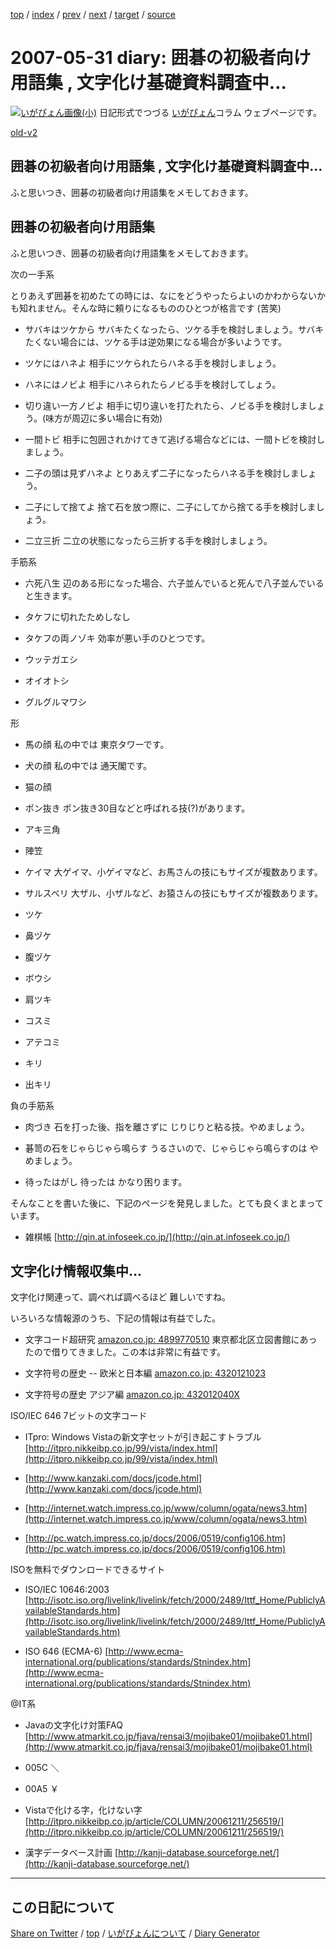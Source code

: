 [top](https://igapyon.github.io/diary/) 
 / [index](https://igapyon.github.io/diary/2007/index.html) 
 / [prev](https://igapyon.github.io/diary/2007/ig070523.html) 
 / [next](https://igapyon.github.io/diary/2007/ig070601.html) 
 / [target](https://igapyon.github.io/diary/2007/ig070531.html) 
 / [source](https://github.com/igapyon/diary/blob/gh-pages/2007/ig070531.html.src.md) 

2007-05-31 diary: 囲碁の初級者向け用語集 , 文字化け基礎資料調査中…
=====================================================================================================
[![いがぴょん画像(小)](https://igapyon.github.io/diary/images/iga200306s.jpg "いがぴょん")](https://igapyon.github.io/diary/memo/memoigapyon.html) 日記形式でつづる [いがぴょん](https://igapyon.github.io/diary/memo/memoigapyon.html)コラム ウェブページです。

[old-v2](ig070531-orig.html)

## 囲碁の初級者向け用語集 , 文字化け基礎資料調査中…

ふと思いつき、囲碁の初級者向け用語集をメモしておきます。


## 囲碁の初級者向け用語集

ふと思いつき、囲碁の初級者向け用語集をメモしておきます。

次の一手系

とりあえず囲碁を初めたての時には、なにをどうやったらよいのかわからないかも知れません。そんな時に頼りになるもののひとつが格言です (苦笑)

* サバキはツケから
  サバキたくなったら、ツケる手を検討しましょう。サバキたくない場合には、ツケる手は逆効果になる場合が多いようです。
  
* ツケにはハネよ
  相手にツケられたらハネる手を検討しましょう。
  
* ハネにはノビよ
  相手にハネられたらノビる手を検討してしょう。
  
* 切り違い一方ノビよ
  相手に切り違いを打たれたら、ノビる手を検討しましょう。(味方が周辺に多い場合に有効)
  
* 一間トビ
  相手に包囲されかけてきて逃げる場合などには、一間トビを検討しましょう。
  
* 二子の頭は見ずハネよ
  とりあえず二子になったらハネる手を検討しましょう。
  
* 二子にして捨てよ
  捨て石を放つ際に、二子にしてから捨てる手を検討しましょう。
  
* 二立三折
  二立の状態になったら三折する手を検討しましょう。

手筋系

* 六死八生
  辺のある形になった場合、六子並んでいると死んで八子並んでいると生きます。
  
* タケフに切れたためしなし
  
* タケフの両ノゾキ
  効率が悪い手のひとつです。
  
* ウッテガエシ
  
* オイオトシ
  
* グルグルマワシ

形

* 馬の顔
  私の中では 東京タワーです。
  
* 犬の顔
  私の中では 通天閣です。
  
* 猫の顔
  
* ポン抜き
  ポン抜き30目などと呼ばれる技(?)があります。
  
* アキ三角
  
* 陣笠
  
* ケイマ
  大ゲイマ、小ゲイマなど、お馬さんの技にもサイズが複数あります。
  
* サルスベリ
  大ザル、小ザルなど、お猿さんの技にもサイズが複数あります。
  
* ツケ
  
* 鼻ヅケ
  
* 腹ヅケ
  
* ボウシ
  
* 肩ツキ
  
* コスミ
  
* アテコミ
  
* キリ
  
* 出キリ

  
負の手筋系

* 肉づき
  石を打った後、指を離さずに じりじりと粘る技。やめましょう。
  
* 碁笥の石をじゃらじゃら鳴らす
  うるさいので、じゃらじゃら鳴らすのは やめましょう。
  
* 待ったはがし
  待ったは かなり困ります。

そんなことを書いた後に、下記のページを発見しました。とても良くまとまっています。

* 雑棋帳
  [http://qin.at.infoseek.co.jp/](http://qin.at.infoseek.co.jp/)

## 文字化け情報収集中…

文字化け関連って、調べれば調べるほど 難しいですね。

いろいろな情報源のうち、下記の情報は有益でした。

* 文字コード超研究
  [amazon.co.jp: 4899770510](http://www.amazon.co.jp/exec/obidos/ASIN/4899770510/igapyondiary-22)
  東京都北区立図書館にあったので借りてきました。この本は非常に有益です。
  
* 文字符号の歴史 -- 欧米と日本編
  [amazon.co.jp: 4320121023](http://www.amazon.co.jp/exec/obidos/ASIN/4320121023/igapyondiary-22)
  
* 文字符号の歴史 アジア編
  [amazon.co.jp: 432012040X](http://www.amazon.co.jp/exec/obidos/ASIN/432012040X/igapyondiary-22)

ISO/IEC 646
7ビットの文字コード

* ITpro: Windows Vistaの新文字セットが引き起こすトラブル
  [http://itpro.nikkeibp.co.jp/99/vista/index.html](http://itpro.nikkeibp.co.jp/99/vista/index.html)

* [http://www.kanzaki.com/docs/jcode.html](http://www.kanzaki.com/docs/jcode.html)
  
* [http://internet.watch.impress.co.jp/www/column/ogata/news3.htm](http://internet.watch.impress.co.jp/www/column/ogata/news3.htm)
  
* [http://pc.watch.impress.co.jp/docs/2006/0519/config106.htm](http://pc.watch.impress.co.jp/docs/2006/0519/config106.htm)

ISOを無料でダウンロードできるサイト

* ISO/IEC 10646:2003
  [http://isotc.iso.org/livelink/livelink/fetch/2000/2489/Ittf_Home/PubliclyAvailableStandards.htm](http://isotc.iso.org/livelink/livelink/fetch/2000/2489/Ittf_Home/PubliclyAvailableStandards.htm)
  
* ISO 646 (ECMA-6)
  [http://www.ecma-international.org/publications/standards/Stnindex.htm](http://www.ecma-international.org/publications/standards/Stnindex.htm)

@IT系

* Javaの文字化け対策FAQ
  [http://www.atmarkit.co.jp/fjava/rensai3/mojibake01/mojibake01.html](http://www.atmarkit.co.jp/fjava/rensai3/mojibake01/mojibake01.html)

* 005C ＼
  
* 00A5 ￥

* Vistaで化ける字，化けない字
  [http://itpro.nikkeibp.co.jp/article/COLUMN/20061211/256519/](http://itpro.nikkeibp.co.jp/article/COLUMN/20061211/256519/)

* 漢字データベース計画
  [http://kanji-database.sourceforge.net/](http://kanji-database.sourceforge.net/)

----------------------------------------------------------------------------------------------------

## この日記について

[Share on Twitter](https://twitter.com/intent/tweet?hashtags=igapyon%2Cdiary%2C%E3%81%84%E3%81%8C%E3%81%B4%E3%82%87%E3%82%93&text=%E5%9B%B2%E7%A2%81%E3%81%AE%E5%88%9D%E7%B4%9A%E8%80%85%E5%90%91%E3%81%91%E7%94%A8%E8%AA%9E%E9%9B%86+%2C+%E6%96%87%E5%AD%97%E5%8C%96%E3%81%91%E5%9F%BA%E7%A4%8E%E8%B3%87%E6%96%99%E8%AA%BF%E6%9F%BB%E4%B8%AD%E2%80%A6&url=https%3A%2F%2Figapyon.github.io%2Fdiary%2F2007%2Fig070531.html) / [top](../index.html/) / [いがぴょんについて](https://igapyon.github.io/diary/memo/memoigapyon.html) / [Diary Generator](https://github.com/igapyon/igapyonv3)
